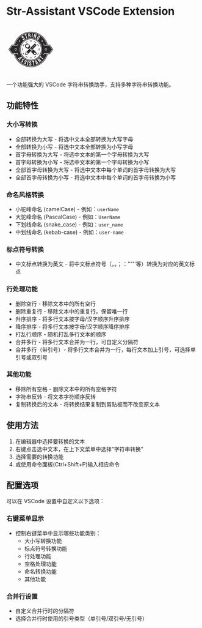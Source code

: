 # Str-Assistant VSCode Extension

<img src="static/icon.png" width="128" height="128" alt="插件图标">

一个功能强大的 VSCode 字符串转换助手，支持多种字符串转换功能。

## 功能特性

### 大小写转换
- 全部转换为大写 - 将选中文本全部转换为大写字母
- 全部转换为小写 - 将选中文本全部转换为小写字母
- 首字母转换为大写 - 将选中文本的第一个字母转换为大写
- 首字母转换为小写 - 将选中文本的第一个字母转换为小写
- 全部首字母转换为大写 - 将选中文本中每个单词的首字母转换为大写
- 全部首字母转换为小写 - 将选中文本中每个单词的首字母转换为小写

### 命名风格转换
- 小驼峰命名 (camelCase) - 例如：`userName`
- 大驼峰命名 (PascalCase) - 例如：`UserName`
- 下划线命名 (snake_case) - 例如：`user_name`
- 中划线命名 (kebab-case) - 例如：`user-name`

### 标点符号转换
- 中文标点转换为英文 - 将中文标点符号（，。；：""''等）转换为对应的英文标点

### 行处理功能
- 删除空行 - 移除文本中的所有空行
- 删除重复行 - 移除文本中的重复行，保留唯一行
- 升序排序 - 将多行文本按字母/汉字顺序升序排序
- 降序排序 - 将多行文本按字母/汉字顺序降序排序
- 打乱行顺序 - 随机打乱多行文本的顺序
- 合并多行 - 将多行文本合并为一行，可自定义分隔符
- 合并多行（带引号）- 将多行文本合并为一行，每行文本加上引号，可选择单引号或双引号

### 其他功能
- 移除所有空格 - 删除文本中的所有空格字符
- 字符串反转 - 将文本字符顺序反转
- 复制转换后的文本 - 将转换结果复制到剪贴板而不改变原文本

## 使用方法

1. 在编辑器中选择要转换的文本
2. 右键点击选中文本，在上下文菜单中选择"字符串转换"
3. 选择需要的转换功能
4. 或使用命令面板(Ctrl+Shift+P)输入相应命令

## 配置选项

可以在 VSCode 设置中自定义以下选项：

### 右键菜单显示
- 控制右键菜单中显示哪些功能类别：
  - 大小写转换功能
  - 标点符号转换功能
  - 行处理功能
  - 空格处理功能
  - 命名转换功能
  - 其他功能

### 合并行设置
- 自定义合并行时的分隔符
- 选择合并行时使用的引号类型（单引号/双引号/无引号）

